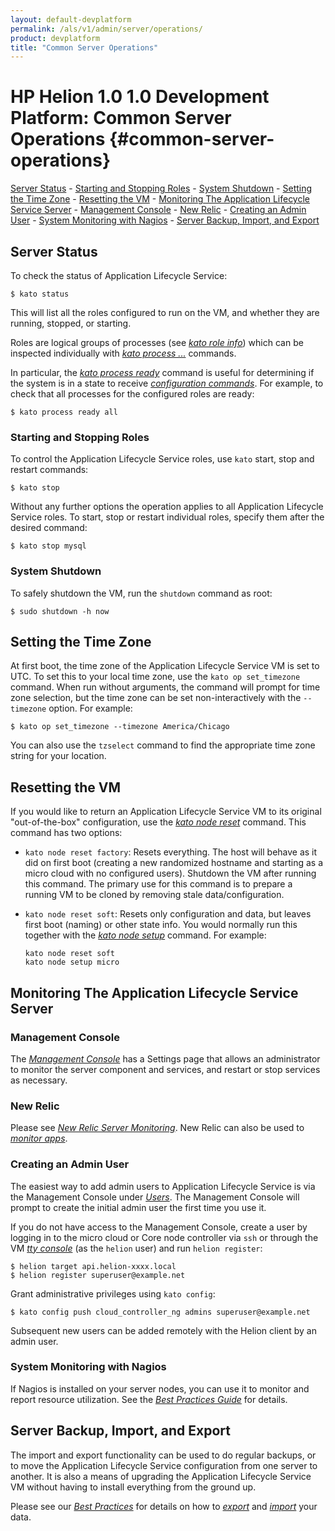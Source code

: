 ```yaml
---
layout: default-devplatform
permalink: /als/v1/admin/server/operations/
product: devplatform
title: "Common Server Operations"
---
```

<!--PUBLISHED-->

# HP Helion 1.0 1.0 Development Platform: Common Server Operations {#common-server-operations}
[Server Status](#server-status)
        -   [Starting and Stopping Roles](#starting-and-stopping-roles)
        -   [System Shutdown](#system-shutdown)
    -   [Setting the Time Zone](#setting-the-time-zone)
    -   [Resetting the VM](#resetting-the-vm)
    -   [Monitoring The Application Lifecycle Service
        Server](#monitoring-the-helion-server)
        -   [Management Console](#management-console)
        -   [New Relic](#new-relic)
        -   [Creating an Admin User](#creating-an-admin-user)
        -   [System Monitoring with
            Nagios](#system-monitoring-with-nagios)
    -   [Server Backup, Import, and
        Export](#server-backup-import-and-export)

Server Status[](#server-status "Permalink to this headline")
-------------------------------------------------------------

To check the status of Application Lifecycle Service:

    $ kato status

This will list all the roles configured to run on the VM, and whether
they are running, stopped, or starting.

Roles are logical groups of processes (see [*kato role
info*](/als/v1/admin/reference/kato-ref/#kato-command-ref-role-info)) which can
be inspected individually with [*kato process
...*](/als/v1/admin/reference/kato-ref/#kato-command-ref-process-list)
commands.

In particular, the [*kato process
ready*](/als/v1/admin/reference/kato-ref/#kato-command-ref-process-ready)
command is useful for determining if the system is in a state to receive
[*configuration commands*](/als/v1/admin/server/configuration/#server-configuration). For
example, to check that all processes for the configured roles are ready:

    $ kato process ready all

### Starting and Stopping Roles[](#starting-and-stopping-roles "Permalink to this headline")

To control the Application Lifecycle Service roles, use `kato` start,
stop and restart commands:

    $ kato stop

Without any further options the operation applies to all Application Lifecycle Service roles.
To start, stop or restart individual roles, specify them after the
desired command:

    $ kato stop mysql

### System Shutdown[](#system-shutdown "Permalink to this headline")

To safely shutdown the VM, run the `shutdown`
command as root:

    $ sudo shutdown -h now

Setting the Time Zone[](#setting-the-time-zone "Permalink to this headline")
-----------------------------------------------------------------------------

At first boot, the time zone of the Application Lifecycle Service VM is set to UTC. To set
this to your local time zone, use the `kato op set_timezone` command. When run without arguments, the command will prompt
for time zone selection, but the time zone can be set non-interactively
with the `--timezone` option. For example:

    $ kato op set_timezone --timezone America/Chicago

You can also use the `tzselect` command to find the
appropriate time zone string for your location.

Resetting the VM[](#resetting-the-vm "Permalink to this headline")
-------------------------------------------------------------------

If you would like to return an Application Lifecycle Service VM to its original
"out-of-the-box" configuration, use the [*kato node
reset*](/als/v1/admin/reference/kato-ref/#kato-command-ref-node-attach)
command. This command has two options:

-   `kato node reset factory`: Resets everything.
    The host will behave as it did on first boot (creating a new
    randomized hostname and starting as a micro cloud with no configured
    users). Shutdown the VM after running this command. The primary use
    for this command is to prepare a running VM to be cloned by removing
    stale data/configuration.

-   `kato node reset soft`: Resets only
    configuration and data, but leaves first boot (naming) or other
    state info. You would normally run this together with the [*kato
    node
    setup*](/als/v1/admin/reference/kato-ref/#kato-command-ref-node-attach)
    command. For example:

        kato node reset soft
        kato node setup micro

Monitoring The Application Lifecycle Service Server[](#monitoring-the-helion-server "Permalink to this headline")
-----------------------------------------------------------------------------------------------

### Management Console[](#management-console "Permalink to this headline")

The [*Management
Console*](/als/v1/user/console/#management-console) has a
Settings page that allows an administrator to monitor the server
component and services, and restart or stop services as necessary.

### New Relic[](#new-relic "Permalink to this headline")

Please see [*New Relic Server
Monitoring*](/als/v1/admin/best-practices/#bestpractices-nrsysmond). New
Relic can also be used to [*monitor
apps*](/als/v1/user/deploy/newrelic/#newrelic).

### Creating an Admin User[](#creating-an-admin-user "Permalink to this headline")

The easiest way to add admin users to Application Lifecycle Service is via the Management
Console under [*Users*](/als/v1/admin/console/customize/#console-users). The
Management Console will prompt to create the initial admin user the
first time you use it.

If you do not have access to the Management Console, create a user by
logging in to the micro cloud or Core node controller via
`ssh` or through the VM [*tty
console*](/als/v1/user/reference/glossary/#term-tty-console) (as the
`helion` user) and run
`helion register`:

    $ helion target api.helion-xxxx.local
    $ helion register superuser@example.net

Grant administrative privileges using `kato config`:

    $ kato config push cloud_controller_ng admins superuser@example.net

Subsequent new users can be added remotely with the Helion client by an admin user.

### System Monitoring with Nagios[](#system-monitoring-with-nagios "Permalink to this headline")

If Nagios is installed on your server nodes, you can use it to monitor
and report resource utilization. See the [*Best Practices
Guide*](/als/v1/admin/best-practices/#bestpractices-nagios) for details.

Server Backup, Import, and Export[](#server-backup-import-and-export "Permalink to this headline")
---------------------------------------------------------------------------------------------------

The import and export functionality can be used to do regular backups,
or to move the Application Lifecycle Service configuration from one server to another. It is
also a means of upgrading the Application Lifecycle Service VM without having to install
everything from the ground up.

Please see our [*Best
Practices*](/als/v1/admin/best-practices/#bestpractices-controller-migration)
for details on how to
[*export*](/als/v1/admin/best-practices/#bestpractices-migration-export)
and
[*import*](/als/v1/admin/best-practices/#bestpractices-migration-import)
your data.

